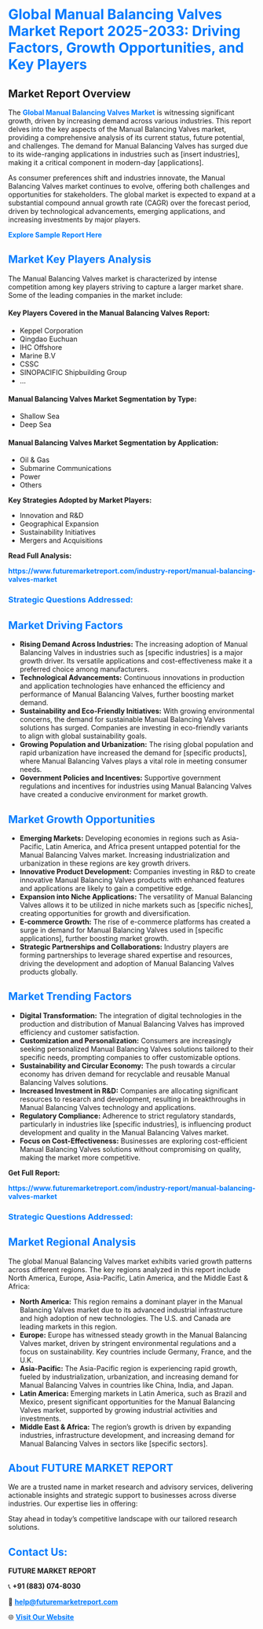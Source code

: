 <h1 style="color: #007BFF;">Global Manual Balancing Valves Market Report 2025-2033: Driving Factors, Growth Opportunities, and Key Players</h1>

<section id="overview">
<h2>Market Report Overview</h2>
<p>The <a href="https://www.futuremarketreport.com/industry-report/manual-balancing-valves-market" style="color: #007BFF; text-decoration: none;"><strong>Global Manual Balancing Valves Market</strong></a> is witnessing significant growth, driven by increasing demand across various industries. This report delves into the key aspects of the Manual Balancing Valves market, providing a comprehensive analysis of its current status, future potential, and challenges. The demand for Manual Balancing Valves has surged due to its wide-ranging applications in industries such as [insert industries], making it a critical component in modern-day [applications].</p>
<p>As consumer preferences shift and industries innovate, the Manual Balancing Valves market continues to evolve, offering both challenges and opportunities for stakeholders. The global market is expected to expand at a substantial compound annual growth rate (CAGR) over the forecast period, driven by technological advancements, emerging applications, and increasing investments by major players.</p>
</section>

<section id="overview">
<p><a href="https://www.futuremarketreport.com/request-sample/reportId=31913" style="color: #007BFF; text-decoration: none;"><strong>Explore Sample Report Here</strong></a></p>
</section>

<section id="key-players">
<h2 style="color: #007BFF;">Market Key Players Analysis</h2>
<p>The Manual Balancing Valves market is characterized by intense competition among key players striving to capture a larger market share. Some of the leading companies in the market include:</p>
<h4>Key Players Covered in the Manual Balancing Valves Report:</h4>
<ul><li>Keppel Corporation</li><li>Qingdao Euchuan</li><li>IHC Offshore</li><li>Marine B.V</li><li>CSSC</li><li>SINOPACIFIC Shipbuilding Group</li><li>...</li></ul>
<h4>Manual Balancing Valves Market Segmentation by Type:</h4>
<ul><li>Shallow Sea</li><li>Deep Sea</li></ul>

<h4>Manual Balancing Valves Market Segmentation by Application:</h4>
<ul><li>Oil &amp; Gas</li><li>Submarine Communications</li><li>Power</li><li>Others</li></ul>
<p><strong>Key Strategies Adopted by Market Players:</strong></p>
<ul>
<li>Innovation and R&D</li>
<li>Geographical Expansion</li>
<li>Sustainability Initiatives</li>
<li>Mergers and Acquisitions</li>
</ul>
</section>

<section>
<p><strong>Read Full Analysis: </strong></p><a href="https://www.futuremarketreport.com/industry-report/manual-balancing-valves-market" style="color: #007BFF; text-decoration: none;"><strong>https://www.futuremarketreport.com/industry-report/manual-balancing-valves-market</strong></a>
<h3 style="color: #007BFF;">Strategic Questions Addressed:</h3>
</section>

<section id="driving-factors">
<h2 style="color: #007BFF;">Market Driving Factors</h2>
<ul>
<li><strong>Rising Demand Across Industries:</strong> The increasing adoption of Manual Balancing Valves in industries such as [specific industries] is a major growth driver. Its versatile applications and cost-effectiveness make it a preferred choice among manufacturers.</li>
<li><strong>Technological Advancements:</strong> Continuous innovations in production and application technologies have enhanced the efficiency and performance of Manual Balancing Valves, further boosting market demand.</li>
<li><strong>Sustainability and Eco-Friendly Initiatives:</strong> With growing environmental concerns, the demand for sustainable Manual Balancing Valves solutions has surged. Companies are investing in eco-friendly variants to align with global sustainability goals.</li>
<li><strong>Growing Population and Urbanization:</strong> The rising global population and rapid urbanization have increased the demand for [specific products], where Manual Balancing Valves plays a vital role in meeting consumer needs.</li>
<li><strong>Government Policies and Incentives:</strong> Supportive government regulations and incentives for industries using Manual Balancing Valves have created a conducive environment for market growth.</li>
</ul>
</section>

<section id="growth-opportunities">
<h2 style="color: #007BFF;">Market Growth Opportunities</h2>
<ul>
<li><strong>Emerging Markets:</strong> Developing economies in regions such as Asia-Pacific, Latin America, and Africa present untapped potential for the Manual Balancing Valves market. Increasing industrialization and urbanization in these regions are key growth drivers.</li>
<li><strong>Innovative Product Development:</strong> Companies investing in R&D to create innovative Manual Balancing Valves products with enhanced features and applications are likely to gain a competitive edge.</li>
<li><strong>Expansion into Niche Applications:</strong> The versatility of Manual Balancing Valves allows it to be utilized in niche markets such as [specific niches], creating opportunities for growth and diversification.</li>
<li><strong>E-commerce Growth:</strong> The rise of e-commerce platforms has created a surge in demand for Manual Balancing Valves used in [specific applications], further boosting market growth.</li>
<li><strong>Strategic Partnerships and Collaborations:</strong> Industry players are forming partnerships to leverage shared expertise and resources, driving the development and adoption of Manual Balancing Valves products globally.</li>
</ul>
</section>

<section id="trending-factors">
<h2 style="color: #007BFF;">Market Trending Factors</h2>
<ul>
<li><strong>Digital Transformation:</strong> The integration of digital technologies in the production and distribution of Manual Balancing Valves has improved efficiency and customer satisfaction.</li>
<li><strong>Customization and Personalization:</strong> Consumers are increasingly seeking personalized Manual Balancing Valves solutions tailored to their specific needs, prompting companies to offer customizable options.</li>
<li><strong>Sustainability and Circular Economy:</strong> The push towards a circular economy has driven demand for recyclable and reusable Manual Balancing Valves solutions.</li>
<li><strong>Increased Investment in R&D:</strong> Companies are allocating significant resources to research and development, resulting in breakthroughs in Manual Balancing Valves technology and applications.</li>
<li><strong>Regulatory Compliance:</strong> Adherence to strict regulatory standards, particularly in industries like [specific industries], is influencing product development and quality in the Manual Balancing Valves market.</li>
<li><strong>Focus on Cost-Effectiveness:</strong> Businesses are exploring cost-efficient Manual Balancing Valves solutions without compromising on quality, making the market more competitive.</li>
</ul>
</section>

<section>
<p><strong>Get Full Report: </strong></p><a href="https://www.futuremarketreport.com/industry-report/manual-balancing-valves-market" style="color: #007BFF; text-decoration: none;"><strong>https://www.futuremarketreport.com/industry-report/manual-balancing-valves-market</strong></a>
<h3 style="color: #007BFF;">Strategic Questions Addressed:</h3>
</section>


<section id="regional-analysis">
<h2 style="color: #007BFF;">Market Regional Analysis</h2>
<p>The global Manual Balancing Valves market exhibits varied growth patterns across different regions. The key regions analyzed in this report include North America, Europe, Asia-Pacific, Latin America, and the Middle East & Africa:</p>
<ul>
<li><strong>North America:</strong> This region remains a dominant player in the Manual Balancing Valves market due to its advanced industrial infrastructure and high adoption of new technologies. The U.S. and Canada are leading markets in this region.</li>
<li><strong>Europe:</strong> Europe has witnessed steady growth in the Manual Balancing Valves market, driven by stringent environmental regulations and a focus on sustainability. Key countries include Germany, France, and the U.K.</li>
<li><strong>Asia-Pacific:</strong> The Asia-Pacific region is experiencing rapid growth, fueled by industrialization, urbanization, and increasing demand for Manual Balancing Valves in countries like China, India, and Japan.</li>
<li><strong>Latin America:</strong> Emerging markets in Latin America, such as Brazil and Mexico, present significant opportunities for the Manual Balancing Valves market, supported by growing industrial activities and investments.</li>
<li><strong>Middle East & Africa:</strong> The region’s growth is driven by expanding industries, infrastructure development, and increasing demand for Manual Balancing Valves in sectors like [specific sectors].</li>
</ul>
</section>

<footer>
<h2 style="color: #007BFF;">About FUTURE MARKET REPORT</h2>
<p>We are a trusted name in market research and advisory services, delivering actionable insights and strategic support to businesses across diverse industries. Our expertise lies in offering:</p>

<p>Stay ahead in today’s competitive landscape with our tailored research solutions.</p>

<h2 style="color: #007BFF;">Contact Us:</h2>
<p><strong>FUTURE MARKET REPORT</strong></p>
<p>📞 <strong>+91 (883) 074-8030</strong></p>
<p>📧 <strong><a href="mailto:help@futuremarketreport.com" style="color: #007BFF;">help@futuremarketreport.com</a></strong></p>
<p>🌐 <strong><a href="https://www.futuremarketreport.com/" style="color: #007BFF;">Visit Our Website</a></strong></p>
</footer>